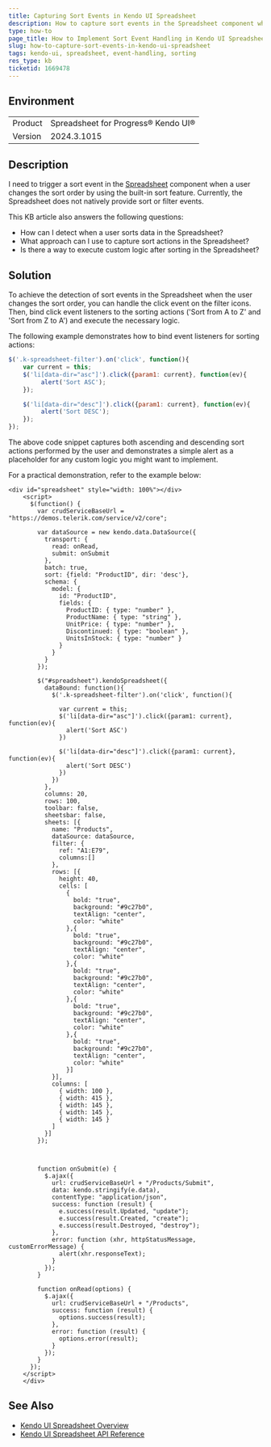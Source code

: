 ```yaml
---
title: Capturing Sort Events in Kendo UI Spreadsheet
description: How to capture sort events in the Spreadsheet component when a user changes the sort order.
type: how-to
page_title: How to Implement Sort Event Handling in Kendo UI Spreadsheet
slug: how-to-capture-sort-events-in-kendo-ui-spreadsheet
tags: kendo-ui, spreadsheet, event-handling, sorting
res_type: kb
ticketid: 1669478
---
```


## Environment

<table>
<tbody>
<tr>
<td>Product</td>
<td>Spreadsheet for Progress® Kendo UI®</td>
</tr>
<tr>
<td>Version</td>
<td>2024.3.1015</td>
</tr>
</tbody>
</table>

## Description
I need to trigger a sort event in the [Spreadsheet](https://docs.telerik.com/kendo-ui/api/javascript/ui/spreadsheet) component when a user changes the sort order by using the built-in sort feature. Currently, the Spreadsheet does not natively provide sort or filter events.

This KB article also answers the following questions:
- How can I detect when a user sorts data in the Spreadsheet?
- What approach can I use to capture sort actions in the Spreadsheet?
- Is there a way to execute custom logic after sorting in the Spreadsheet?

## Solution
To achieve the detection of sort events in the Spreadsheet when the user changes the sort order, you can handle the click event on the filter icons. Then, bind click event listeners to the sorting actions ('Sort from A to Z' and 'Sort from Z to A') and execute the necessary logic.

The following example demonstrates how to bind event listeners for sorting actions:

```javascript
$('.k-spreadsheet-filter').on('click', function(){
    var current = this;
    $('li[data-dir="asc"]').click({param1: current}, function(ev){
         alert('Sort ASC');
    });

    $('li[data-dir="desc"]').click({param1: current}, function(ev){
         alert('Sort DESC');
    });
});
```

The above code snippet captures both ascending and descending sort actions performed by the user and demonstrates a simple alert as a placeholder for any custom logic you might want to implement.

For a practical demonstration, refer to the example below:

```dojo
<div id="spreadsheet" style="width: 100%"></div>
    <script>
      $(function() {
        var crudServiceBaseUrl = "https://demos.telerik.com/service/v2/core";

        var dataSource = new kendo.data.DataSource({
          transport: {
            read: onRead,
            submit: onSubmit
          },
          batch: true,               
          sort: {field: "ProductID", dir: 'desc'},
          schema: {
            model: {
              id: "ProductID",
              fields: {
                ProductID: { type: "number" },
                ProductName: { type: "string" },
                UnitPrice: { type: "number" },
                Discontinued: { type: "boolean" },
                UnitsInStock: { type: "number" }
              }
            }
          }
        });

        $("#spreadsheet").kendoSpreadsheet({   
          dataBound: function(){
            $('.k-spreadsheet-filter').on('click', function(){

              var current = this;
              $('li[data-dir="asc"]').click({param1: current}, function(ev){
                alert('Sort ASC')
              })

              $('li[data-dir="desc"]').click({param1: current}, function(ev){
                alert('Sort DESC')
              })
            })
          },
          columns: 20,
          rows: 100,
          toolbar: false,
          sheetsbar: false,               
          sheets: [{
            name: "Products",
            dataSource: dataSource,
            filter: {
              ref: "A1:E79",
              columns:[]
            },
            rows: [{
              height: 40,
              cells: [
                {
                  bold: "true",
                  background: "#9c27b0",
                  textAlign: "center",
                  color: "white"
                },{
                  bold: "true",
                  background: "#9c27b0",
                  textAlign: "center",
                  color: "white"
                },{
                  bold: "true",
                  background: "#9c27b0",
                  textAlign: "center",
                  color: "white"
                },{
                  bold: "true",
                  background: "#9c27b0",
                  textAlign: "center",
                  color: "white"
                },{
                  bold: "true",
                  background: "#9c27b0",
                  textAlign: "center",
                  color: "white"
                }]
            }],
            columns: [
              { width: 100 },
              { width: 415 },
              { width: 145 },
              { width: 145 },
              { width: 145 }
            ]
          }]
        });



        function onSubmit(e) {
          $.ajax({
            url: crudServiceBaseUrl + "/Products/Submit",
            data: kendo.stringify(e.data),
            contentType: "application/json",
            success: function (result) {
              e.success(result.Updated, "update");
              e.success(result.Created, "create");
              e.success(result.Destroyed, "destroy");
            },
            error: function (xhr, httpStatusMessage, customErrorMessage) {
              alert(xhr.responseText);
            }
          });
        }

        function onRead(options) {
          $.ajax({
            url: crudServiceBaseUrl + "/Products",
            success: function (result) {
              options.success(result);
            },
            error: function (result) {
              options.error(result);
            }
          });
        }
      });
    </script>
    </div>
```

## See Also

- [Kendo UI Spreadsheet Overview](https://docs.telerik.com/kendo-ui/controls/data-management/spreadsheet/overview)
- [Kendo UI Spreadsheet API Reference](https://docs.telerik.com/kendo-ui/api/javascript/ui/spreadsheet)
